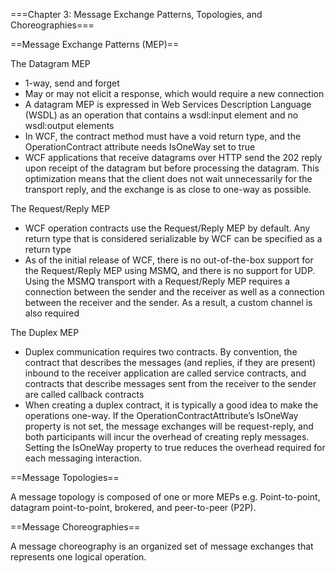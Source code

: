 ===Chapter 3: Message Exchange Patterns, Topologies, and Choreographies===

==Message Exchange Patterns (MEP)==

The Datagram MEP

 * 1-way, send and forget
 * May or may not elicit a response, which would require a new connection
 * A datagram MEP is expressed in Web Services Description Language (WSDL) as an operation that contains a wsdl:input element and no wsdl:output elements
 * In WCF, the contract method must have a void return type, and the OperationContract attribute needs IsOneWay set to true
  * WCF applications that receive datagrams over HTTP send the 202 reply upon receipt of the datagram but before processing the datagram. This optimization means that the client does not wait unnecessarily for the transport reply, and the exchange is as close to one-way as possible.

The Request/Reply MEP

 * WCF operation contracts use the Request/Reply MEP by default. Any return type that is considered serializable by WCF can be specified as a return type
 * As of the initial release of WCF, there is no out-of-the-box support for the Request/Reply MEP using MSMQ, and there is no support for UDP. Using the MSMQ transport with a Request/Reply MEP requires a connection between the sender and the receiver as well as a connection between the receiver and the sender. As a result, a custom channel is also required

 The Duplex MEP

 * Duplex communication requires two contracts. By convention, the contract that describes the messages (and replies, if they are present) inbound to the receiver application are called service contracts, and contracts that describe messages sent from the receiver to the sender are called callback contracts
  * When creating a duplex contract, it is typically a good idea to make the operations one-way. If the OperationContractAttribute’s IsOneWay property is not set, the message exchanges will be request-reply, and both participants will incur the overhead of creating reply messages. Setting the IsOneWay property to true reduces the overhead required for each messaging interaction.

==Message Topologies==

A message topology is composed of one or more MEPs e.g. Point-to-point, datagram point-to-point, brokered, and peer-to-peer (P2P).

==Message Choreographies==

A message choreography is an organized set of message exchanges that represents one logical operation.
